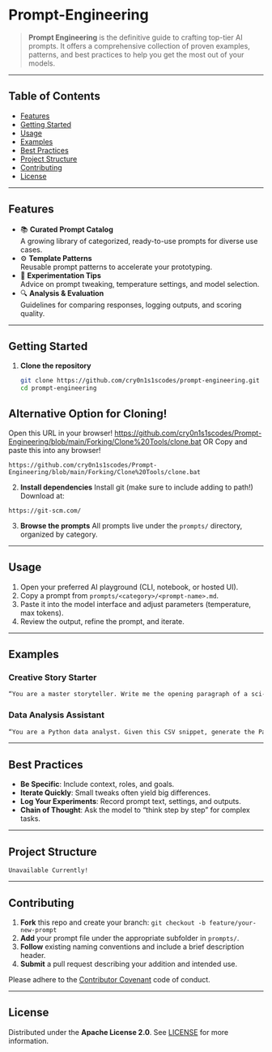 # Prompt-Engineering

> **Prompt Engineering** is the definitive guide to crafting top-tier AI prompts. It offers a comprehensive collection of proven examples, patterns, and best practices to help you get the most out of your models.

---

## Table of Contents

- [Features](#features)  
- [Getting Started](#getting-started)  
- [Usage](#usage)  
- [Examples](#examples)  
- [Best Practices](#best-practices)  
- [Project Structure](#project-structure)  
- [Contributing](#contributing)  
- [License](#license)  

---

## Features

- 📚 **Curated Prompt Catalog**  
  A growing library of categorized, ready-to-use prompts for diverse use cases.  
- ⚙️ **Template Patterns**  
  Reusable prompt patterns to accelerate your prototyping.  
- 🧪 **Experimentation Tips**  
  Advice on prompt tweaking, temperature settings, and model selection.  
- 🔍 **Analysis & Evaluation**  
  Guidelines for comparing responses, logging outputs, and scoring quality.  

---

## Getting Started

1. **Clone the repository**  
   ```bash
   git clone https://github.com/cry0n1s1scodes/prompt-engineering.git
   cd prompt-engineering
   ```

## Alternative Option for Cloning!
Open this URL in your browser!
https://github.com/cry0n1s1scodes/Prompt-Engineering/blob/main/Forking/Clone%20Tools/clone.bat
OR
Copy and paste this into any browser!
```
https://github.com/cry0n1s1scodes/Prompt-Engineering/blob/main/Forking/Clone%20Tools/clone.bat
```

2. **Install dependencies**
Install git (make sure to include adding to path!)
Download at:
```
https://git-scm.com/
```

3. **Browse the prompts**
   All prompts live under the `prompts/` directory, organized by category.

---

## Usage

1. Open your preferred AI playground (CLI, notebook, or hosted UI).
2. Copy a prompt from `prompts/<category>/<prompt-name>.md`.
3. Paste it into the model interface and adjust parameters (temperature, max tokens).
4. Review the output, refine the prompt, and iterate.

---

## Examples

### Creative Story Starter

```markdown
“You are a master storyteller. Write me the opening paragraph of a sci-fi epic set on a terraformed Mars, focusing on atmosphere and tension.”
```

### Data Analysis Assistant

```markdown
“You are a Python data analyst. Given this CSV snippet, generate the Pandas code to compute the 7-day rolling average of ‘sales’.”
```

---

## Best Practices

* **Be Specific**: Include context, roles, and goals.
* **Iterate Quickly**: Small tweaks often yield big differences.
* **Log Your Experiments**: Record prompt text, settings, and outputs.
* **Chain of Thought**: Ask the model to “think step by step” for complex tasks.

---

## Project Structure

```
Unavailable Currently!
```

---

## Contributing

1. **Fork** this repo and create your branch:
   `git checkout -b feature/your-new-prompt`
2. **Add** your prompt file under the appropriate subfolder in `prompts/`.
3. **Follow** existing naming conventions and include a brief description header.
4. **Submit** a pull request describing your addition and intended use.

Please adhere to the [Contributor Covenant](https://www.contributor-covenant.org/) code of conduct.

---

## License

Distributed under the **Apache License 2.0**. See [LICENSE](LICENSE) for more information.
